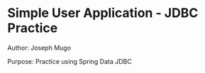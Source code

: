 # Simple User Application - JDBC Practice
Author: Joseph Mugo

Purpose: Practice using Spring Data JDBC
